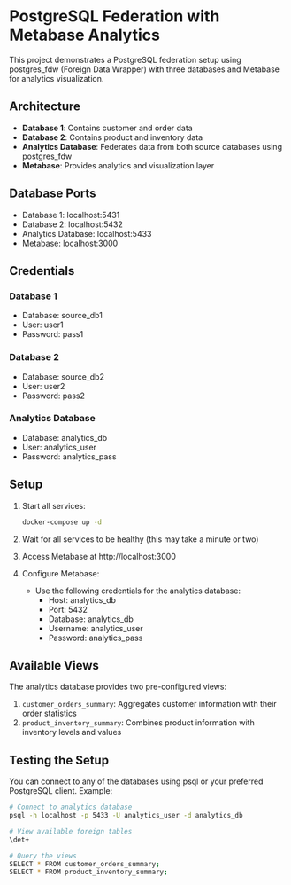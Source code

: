 # PostgreSQL Federation with Metabase Analytics

This project demonstrates a PostgreSQL federation setup using postgres_fdw (Foreign Data Wrapper) with three databases and Metabase for analytics visualization.

## Architecture

- **Database 1**: Contains customer and order data
- **Database 2**: Contains product and inventory data
- **Analytics Database**: Federates data from both source databases using postgres_fdw
- **Metabase**: Provides analytics and visualization layer

## Database Ports

- Database 1: localhost:5431
- Database 2: localhost:5432
- Analytics Database: localhost:5433
- Metabase: localhost:3000

## Credentials

### Database 1
- Database: source_db1
- User: user1
- Password: pass1

### Database 2
- Database: source_db2
- User: user2
- Password: pass2

### Analytics Database
- Database: analytics_db
- User: analytics_user
- Password: analytics_pass

## Setup

1. Start all services:
   ```bash
   docker-compose up -d
   ```

2. Wait for all services to be healthy (this may take a minute or two)

3. Access Metabase at http://localhost:3000

4. Configure Metabase:
   - Use the following credentials for the analytics database:
     - Host: analytics_db
     - Port: 5432
     - Database: analytics_db
     - Username: analytics_user
     - Password: analytics_pass

## Available Views

The analytics database provides two pre-configured views:

1. `customer_orders_summary`: Aggregates customer information with their order statistics
2. `product_inventory_summary`: Combines product information with inventory levels and values

## Testing the Setup

You can connect to any of the databases using psql or your preferred PostgreSQL client. Example:

```bash
# Connect to analytics database
psql -h localhost -p 5433 -U analytics_user -d analytics_db

# View available foreign tables
\det+

# Query the views
SELECT * FROM customer_orders_summary;
SELECT * FROM product_inventory_summary;
``` 